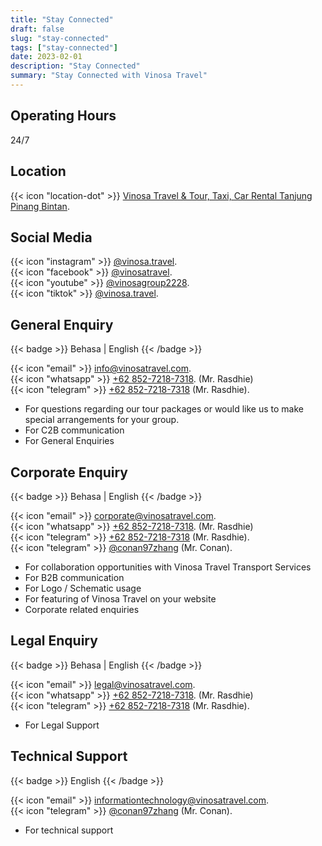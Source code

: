 ```yaml
---
title: "Stay Connected"
draft: false
slug: "stay-connected"
tags: ["stay-connected"]
date: 2023-02-01
description: "Stay Connected"
summary: "Stay Connected with Vinosa Travel"
---
```



## Operating Hours

24/7

## Location

{{< icon "location-dot" >}} [Vinosa Travel & Tour, Taxi, Car Rental Tanjung Pinang Bintan](https://maps.app.goo.gl/XdFZ113xwLZXWxkp7/). <br>

## Social Media

{{< icon "instagram" >}} [@vinosa.travel](https://www.instagram.com/vinosa.travel/). <br>
{{< icon "facebook" >}} [@vinosatravel](https://www.facebook.com/vinosatravel/). <br>
{{< icon "youtube" >}} [@vinosagroup2228](https://www.youtube.com/@vinosagroup2228/). <br>
{{< icon "tiktok" >}} [@vinosa.travel](https://www.tiktok.com/@vinosa.travel/). <br>

## General Enquiry
{{< badge >}}
Behasa | English
{{< /badge >}}

{{< icon "email" >}} [info@vinosatravel.com](mailto:info@vinosatravel.com). <br>
{{< icon "whatsapp" >}} [+62 852-7218-7318](https://wa.me/6285272187318/). (Mr. Rasdhie)<br>
{{< icon "telegram" >}} [+62 852-7218-7318](https://t.me) (Mr. Rasdhie).

- For questions regarding our tour packages or would like us to make special arrangements for your group.
- For C2B communication
- For General Enquiries

## Corporate Enquiry
{{< badge >}}
Behasa | English
{{< /badge >}}

{{< icon "email" >}} [corporate@vinosatravel.com](mailto:corporate@vinosatravel.com). <br>
{{< icon "whatsapp" >}} [+62 852-7218-7318](https://wa.me/6285272187318/). (Mr. Rasdhie)<br>
{{< icon "telegram" >}} [+62 852-7218-7318](https://t.me) (Mr. Rasdhie). <br>
{{< icon "telegram" >}} [@conan97zhang](https://conan97zhang.t.me) (Mr. Conan).

- For collaboration opportunities with Vinosa Travel Transport Services
- For B2B communication
- For Logo / Schematic usage
- For featuring of Vinosa Travel on your website
- Corporate related enquiries

## Legal Enquiry
{{< badge >}}
Behasa | English
{{< /badge >}}

{{< icon "email" >}} [legal@vinosatravel.com](mailto:legal@vinosatravel.com). <br>
{{< icon "whatsapp" >}} [+62 852-7218-7318](https://wa.me/6285272187318/). (Mr. Rasdhie)<br>
{{< icon "telegram" >}} [+62 852-7218-7318](https://t.me) (Mr. Rasdhie). <br>

- For Legal Support

## Technical Support

{{< badge >}}
English
{{< /badge >}}

{{< icon "email" >}} [informationtechnology@vinosatravel.com](mailto:informationtechnology@vinosatravel.com). <br>
{{< icon "telegram" >}} [@conan97zhang](https://conan97zhang.t.me) (Mr. Conan).

- For technical support
